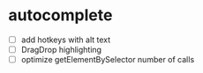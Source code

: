 # autocomplete

- [ ] add hotkeys with alt text
- [ ] DragDrop highlighting
- [ ] optimize getElementBySelector number of calls
